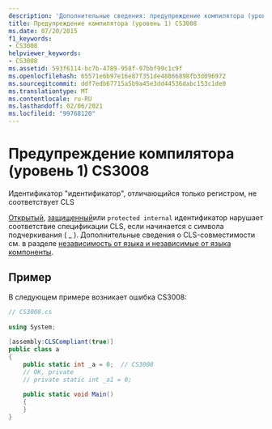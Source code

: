 ```yaml
---
description: 'Дополнительные сведения: предупреждение компилятора (уровень 1) CS3008'
title: Предупреждение компилятора (уровень 1) CS3008
ms.date: 07/20/2015
f1_keywords:
- CS3008
helpviewer_keywords:
- CS3008
ms.assetid: 593f6114-bc7b-4789-958f-97bbf99c1c9f
ms.openlocfilehash: 65571e6b97e16e87f351de48866898fb3d096972
ms.sourcegitcommit: ddf7edb67715a5b9a45e3dd44536dabc153c1de0
ms.translationtype: MT
ms.contentlocale: ru-RU
ms.lasthandoff: 02/06/2021
ms.locfileid: "99768120"
---
```

# <a name="compiler-warning-level-1-cs3008"></a>Предупреждение компилятора (уровень 1) CS3008

Идентификатор "идентификатор", отличающийся только регистром, не соответствует CLS  
  
 [Открытый](../language-reference/keywords/public.md), [защищенный](../language-reference/keywords/protected.md)или `protected internal` идентификатор нарушает соответствие спецификации CLS, если начинается с символа подчеркивания ( \_ ). Дополнительные сведения о CLS-совместимости см. в разделе [независимость от языка и независимые от языка компоненты](../../standard/language-independence.md).
  
## <a name="example"></a>Пример  

 В следующем примере возникает ошибка CS3008:  
  
```csharp  
// CS3008.cs  
  
using System;  
  
[assembly:CLSCompliant(true)]  
public class a  
{  
    public static int _a = 0;  // CS3008  
    // OK, private  
    // private static int _a1 = 0;  
  
    public static void Main()  
    {  
    }  
}  
```
